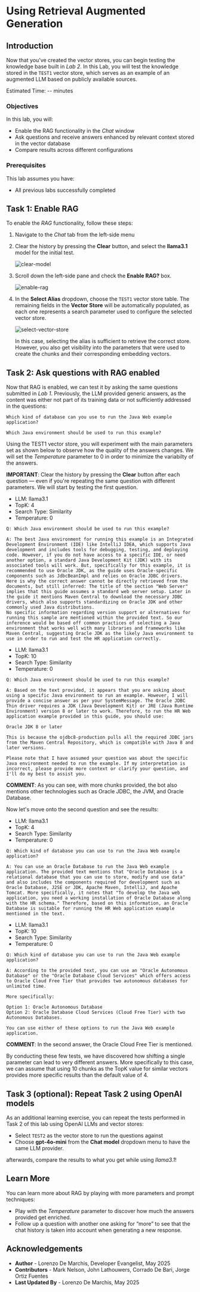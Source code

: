 # Using Retrieval Augmented Generation

## Introduction

Now that you’ve created the vector stores, you can begin testing the knowledge base built in *Lab 2*. In this Lab, you will test the knowledge stored in the `TEST1` vector store, which serves as an example of an augmented LLM based on publicly available sources.

Estimated Time: -- minutes

### Objectives

In this lab, you will:
* Enable the RAG functionality in the *Chat* window
* Ask questions and receive answers enhanced by relevant context stored in the vector database
* Compare results across different configurations

### Prerequisites

This lab assumes you have:
* All previous labs successfully completed

## Task 1: Enable RAG

To enable the *RAG* functionality, follow these steps:

1. Navigate to the *Chat* tab from the left-side menu

2. Clear the history by pressing the **Clear** button, and select the **llama3.1** model for the initial test.
    
    ![clear-model](./images/clear-model.png)

3. Scroll down the left-side pane and check the **Enable RAG?** box. 

    ![enable-rag](./images/enable-rag.png)

4. In the **Select Alias** dropdown, choose the `TEST1` vector store table. The remaining fields in the **Vector Store** will be automatically populated, as each one represents a search parameter used to configure the selected vector store. 

    ![select-vector-store](./images/select-vector-store.png)

    In this case, selecting the alias is sufficient to retrieve the correct store. However, you also get visibility into the parameters that were used to create the chunks and their corresponding embedding vectors.

## Task 2: Ask questions with RAG enabled

Now that RAG is enabled, we can test it by asking the same questions submitted in *Lab 1*. Previously, the LLM provided generic answers, as the content was either not part of its training data or not sufficiently addressed in the questions:

```
Which kind of database can you use to run the Java Web example application?
```
```
Which Java environment should be used to run this example?
```
Using the TEST1 vector store, you will experiment with the main parameters set as shown below to observe how the quality of the answers changes. We will set the *Temperature* parameter to 0 in order to minimize the variabilty of the answers.

**IMPORTANT**: Clear the history by pressing the **Clear** button after each question — even if you're repeating the same question with different parameters. We will start by testing the first question.

  * LLM: llama3.1
  * TopK: 4
  * Search Type: Similarity
  * Temperature: 0

```
Q: Which Java environment should be used to run this example?

A: The best Java environment for running this example is an Integrated Development Environment (IDE) like IntelliJ IDEA, which supports Java development and includes tools for debugging, testing, and deploying code. However, if you do not have access to a specific IDE, or need another option, a standard Java Development Kit (JDK) with its associated tools will work. But, specifically for this example, it is recommended to use Oracle JDK, as the guide uses Oracle-specific components such as JdbcBeanImpl and relies on Oracle JDBC drivers. Here is why the correct answer cannot be directly retrieved from the documents, but still inferred: The title of the section "Web Server" implies that this guide assumes a standard web server setup. Later in the guide it mentions Maven Central to download the necessary JDBC drivers, which also supports standardizing on Oracle JDK and other commonly used Java distributions.
No specific information regarding version support or alternatives for running this sample are mentioned within the provided text. So our inference would be based off common practices of selecting a Java environment that works well with many libraries and frameworks like Maven Central, suggesting Oracle JDK as the likely Java environment to use in order to run and test the HR application correctly.
```

  * LLM: llama3.1
  * TopK: 10
  * Search Type: Similarity
  * Temperature: 0

```
Q: Which Java environment should be used to run this example?

A: Based on the text provided, it appears that you are asking about using a specific Java environment to run an example. However, I will provide a concise answer as per your SystemMessage. The Oracle JDBC Thin driver requires a JDK (Java Development Kit) or JRE (Java Runtime Environment) version 8 or later to work. Therefore, to run the HR Web application example provided in this guide, you should use:

Oracle JDK 8 or later

This is because the ojdbc8-production pulls all the required JDBC jars from the Maven Central Repository, which is compatible with Java 8 and later versions.

Please note that I have assumed your question was about the specific Java environment needed to run the example. If my interpretation is incorrect, please provide more context or clarify your question, and I'll do my best to assist you.
```

**COMMENT**: As you can see, with more chunks provided, the bot also mentions other technologies such as Oracle JDBC, the JVM, and Oracle Database.

Now let's move onto the second question and see the results:

  * LLM: llama3.1
  * TopK: 4
  * Search Type: Similarity
  * Temperature: 0

```
Q: Which kind of database you can use to run the Java Web example application?

A: You can use an Oracle Database to run the Java Web example application. The provided text mentions that "Oracle Database is a relational database that you can use to store, modify and use data" and also includes the components required for development such as Oracle Database, J2SE or JDK, Apache Maven, IntelliJ, and Apache Tomcat. More specifically, it notes that "To develop the Java web application, you need a working installation of Oracle Database along with the HR schema." Therefore, based on this information, an Oracle Database is suitable for running the HR Web application example mentioned in the text.
```
  * LLM: llama3.1
  * TopK: 10
  * Search Type: Similarity
  * Temperature: 0

```
Q: Which kind of database you can use to run the Java Web example application?

A: According to the provided text, you can use an "Oracle Autonomous Database" or the "Oracle Database Cloud Services" which offers access to Oracle Cloud Free Tier that provides two autonomous databases for unlimited time. 

More specifically:

Option 1: Oracle Autonomous Database
Option 2: Oracle Database Cloud Services (Cloud Free Tier) with two Autonomous Databases.

You can use either of these options to run the Java Web example application.
```
**COMMENT**: In the second answer, the Oracle Cloud Free Tier is mentioned.

By conducting these few tests, we have discovered how shifting a single parameter can lead to very different answers. More specifically to this case, we can assume that using 10 chunks as the TopK value for similar vectors provides more specific results than the default value of 4.

## Task 3 (optional): Repeat Task 2 using OpenAI models

As an additional learning exercise, you can repeat the tests performed in Task 2 of this lab using OpenAI LLMs and vector stores:

* Select `TEST2` as the vector store to run the questions against
* Choose **gpt-4o-mini** from the **Chat model** dropdown menu to have the same LLM provider.

afterwards, compare the results to what you get while using *llama3.1*!

## Learn More

You can learn more about RAG by playing with more parameters and prompt techniques:

* Play with the *Temperature* parameter to discover how much the answers provided get enriched.
* Follow up a question with another one asking for “more” to see that the chat history is taken into account when generating a new response.

## Acknowledgements
* **Author** - Lorenzo De Marchis, Developer Evangelist, May 2025
* **Contributors** - Mark Nelson, John Lathouwers, Corrado De Bari, Jorge Ortiz Fuentes
* **Last Updated By** - Lorenzo De Marchis, May 2025
